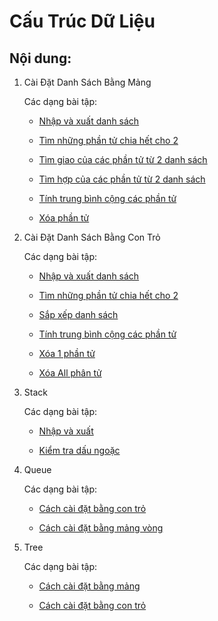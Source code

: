 # Cấu Trúc Dữ Liệu
## Nội dung:
1. Cài Đặt Danh Sách Bằng Mảng
  
      Các dạng bài tập:
      
   - [Nhập và xuất danh sách](https://github.com/ThiAnhs/Cau-Truc-Du-Lieu/blob/main/CaiDatDSBangMang/InDS.cpp)
      
   - [Tìm những phần tử chia hết cho 2](https://github.com/ThiAnhs/Cau-Truc-Du-Lieu/blob/main/CaiDatDSBangMang/ChiaHetCho2.cpp)
   
   - [Tìm giao của các phần tử từ 2 danh sách](https://github.com/ThiAnhs/Cau-Truc-Du-Lieu/blob/main/CaiDatDSBangMang/GiaoCacPhanCua2DS.cpp)
   
   - [Tìm hợp của các phần tử từ 2 danh sách](https://github.com/ThiAnhs/Cau-Truc-Du-Lieu/blob/main/CaiDatDSBangMang/HopCacPhanTuCua2DS.cpp)
   
   - [Tính trung bình cộng các phần tử](https://github.com/ThiAnhs/Cau-Truc-Du-Lieu/blob/main/CaiDatDSBangMang/TrungBinhCong.cpp)
   
   - [Xóa phần tử](https://github.com/ThiAnhs/Cau-Truc-Du-Lieu/blob/main/CaiDatDSBangMang/XoaPhanTu.cpp)

2. Cài Đặt Danh Sách Bằng Con Trỏ

      Các dạng bài tập:
      
   - [Nhập và xuất danh sách](https://github.com/ThiAnhs/Cau-Truc-Du-Lieu/blob/main/CaiDatDSBangConTro/InDanhSach.cpp)
   
   - [Tìm những phần tử chia hết cho 2](https://github.com/ThiAnhs/Cau-Truc-Du-Lieu/blob/main/CaiDatDSBangConTro/SoChiaHetCho2.cpp) 

   - [Sắp xếp danh sách](https://github.com/ThiAnhs/Cau-Truc-Du-Lieu/blob/main/CaiDatDSBangConTro/SapXepDS.cpp)

   - [Tính trung bình cộng các phần tử](https://github.com/ThiAnhs/Cau-Truc-Du-Lieu/blob/main/CaiDatDSBangConTro/TrungBinhCong.cpp)

   - [Xóa 1 phần tử](https://github.com/ThiAnhs/Cau-Truc-Du-Lieu/blob/main/CaiDatDSBangConTro/Xoa1PhanTu.cpp)

   - [Xóa All phân tử](https://github.com/ThiAnhs/Cau-Truc-Du-Lieu/blob/main/CaiDatDSBangConTro/XoaAllPhanTu.cpp)

3. Stack

      Các dạng bài tập:
      
   - [Nhập và xuất](https://github.com/ThiAnhs/Cau-Truc-Du-Lieu/blob/main/Stack/StackCaiDatBangMang.cpp)
   
   - [Kiểm tra dấu ngoặc](https://github.com/ThiAnhs/Cau-Truc-Du-Lieu/blob/main/Stack/kiemtradaungoac.cpp)

4. Queue

      Các dạng bài tập:
      
   - [Cách cài đặt bằng con trỏ](https://github.com/ThiAnhs/Cau-Truc-Du-Lieu/blob/main/Queue/QueueBangConTro.cpp)

   - [Cách cài đặt bằng mảng vòng](https://github.com/ThiAnhs/Cau-Truc-Du-Lieu/blob/main/Queue/QueueVong.cpp)

5. Tree

      Các dạng bài tập:
      
   - [Cách cài đặt bằng mảng](https://github.com/ThiAnhs/Cau-Truc-Du-Lieu/blob/main/Tree/CaiDatCayBangMang.cpp)

   - [Cách cài đặt bằng con trỏ](https://github.com/ThiAnhs/Cau-Truc-Du-Lieu/blob/main/Tree/CaiDatCayBangConTro.cpp)
    
   
